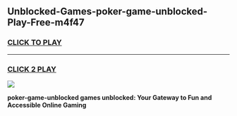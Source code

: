 
## Unblocked-Games-poker-game-unblocked-Play-Free-m4f47
<h3>
<a href="https://premium76.site?title=poker-game-unblocked&ref=10A">CLICK TO PLAY</a></h3>
<hr>

<h3>
<a href="https://premium76.site?title=poker-game-unblocked&ref=10A">CLICK 2 PLAY</a>
  
</h3>

<a href="https://premium76.site?title=poker-game-unblocked&ref=10A"><img src="https://clearcache.store/games.png"></a>


**poker-game-unblocked games unblocked: Your Gateway to Fun and Accessible Online Gaming**
